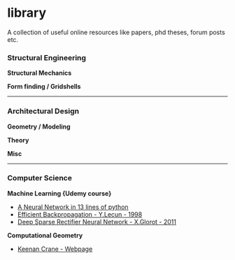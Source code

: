 # library
A collection of useful online resources like papers, phd theses, forum posts etc.

### Structural Engineering

**Structural Mechanics**

**Form finding / Gridshells**

***

### Architectural Design

**Geometry / Modeling**

**Theory**

**Misc**

***

### Computer Science

**Machine Learning {Udemy course}**

- [A Neural Network in 13 lines of python](https://iamtrask.github.io/2015/07/27/python-network-part2/)
- [Efficient Backpropagation - Y.Lecun - 1998](http://yann.lecun.com/exdb/publis/pdf/lecun-98b.pdf)
- [Deep Sparse Rectifier Neural Network - X.Glorot - 2011](http://proceedings.mlr.press/v15/glorot11a/glorot11a.pdf)

**Computational Geometry**

- [Keenan Crane - Webpage](https://www.cs.cmu.edu/~kmcrane/)






